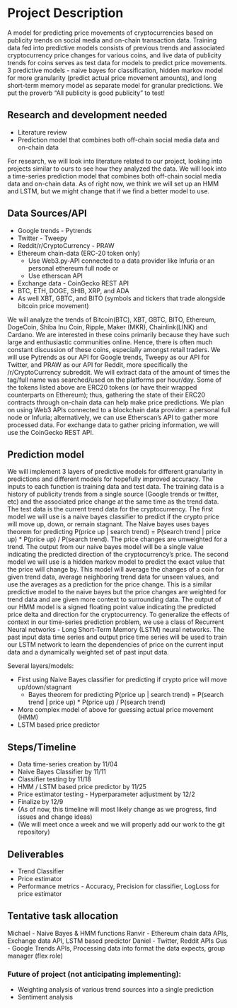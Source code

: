 # Project Description
A model for predicting price movements of cryptocurrencies based on publicity trends on social media and on-chain transaction data. Training data fed into predictive models consists of previous trends and associated cryptocurrency price changes for various coins, and live data of publicity trends for coins serves as test data for models to predict price movements. 3 predictive models - naive bayes for classification, hidden markov model for more granularity (predict actual price movement amounts), and long short-term memory model as separate model for granular predictions. We put the proverb “All publicity is good publicity” to test! 

## Research and development needed
* Literature review
* Prediction model that combines both off-chain social media data and on-chain data

For research, we will look into literature related to our project, looking into projects similar to ours to see how they analyzed the data. We will look into a time-series prediction model that combines both off-chain social media data and on-chain data.  As of right now, we think we will set up an HMM and LSTM, but we might change that if we find a better model to use.

## Data Sources/API
* Google trends  - Pytrends
* Twitter - Tweepy 
* Reddit/r/CryptoCurrency - PRAW
* Ethereum chain-data (ERC-20 token only)
  * Use Web3.py-API connected to a data provider like Infuria or an personal ethereum full node or
  * Use etherscan API 
* Exchange data - CoinGecko REST API
* BTC, ETH, DOGE, SHIB, XRP, and ADA
* As well XBT, GBTC, and BITO (symbols and tickers that trade alongside bitcoin price movement)

We will analyze the trends of Bitcoin(BTC), XBT, GBTC, BITO, Ethereum, DogeCoin, Shiba Inu Coin, Ripple, Maker (MKR), Chainlink(LINK) and Cardano. We are interested in these coins primarily because they have such large and enthusiastic communities online. Hence, there is often much constant discussion of these coins, especially amongst retail traders. We will use Pytrends as our API for Google trends, Tweepy as our API for Twitter, and PRAW as our API for Reddit, more specifically the /r/CryptoCurrency subreddit. We will extract data of the amount of times the tag/full name was searched/used on the platforms per hour/day.  Some of the tokens listed above are ERC20 tokens (or have their wrapped counterparts on Ethereum); thus, gathering the state of their ERC20 contracts through on-chain data can help make price predictions. We plan on using Web3 APIs connected to a blockchain data provider: a personal full node or Infuria; alternatively, we can use Etherscan’s API to gather more processed data. For exchange data to gather pricing information, we will use the CoinGecko REST API.

## Prediction model
We will implement 3 layers of predictive models for different granularity in predictions and different models for hopefully improved accuracy. The inputs to each function is training data and test data. The training data is a history of publicity trends from a single source (Google trends or twitter, etc) and the associated price change at the same time as the trend data. The test data is the current trend data for the cryptocurrency.
The first model we will use is a naive bayes classifier to predict if the crypto price will move up, down, or remain stagnant. The Naive bayes uses bayes theorem for predicting P(price up | search trend) = P(search trend | price up) * P(price up) / P(search trend). The price changes are unweighted for a trend. The output from our naive bayes model will be a single value indicating the predicted direction of the cryptocurrency’s price.
The second model we will use is a hidden markov model to predict the exact value that the price will change by. This model will average the changes of a coin for given trend data, average neighboring trend data for unseen values, and use the averages as a prediction for the price change. This is a similar predictive model to the naive bayes but the price changes are weighted for trend data and are given more context to surrounding data. The output of our HMM model is a signed floating point value indicating the predicted price delta and direction for the cryptocurrency.
To generalize the effects of context in our time-series prediction problem, we use a class of Recurrent Neural networks - Long Short-Term Memory (LSTM) neural networks. The past input data time series and output price time series will be used to train our LSTM network to learn the dependencies of price on the current input data and a dynamically weighted set of past input data.

Several layers/models:
* First using Naive Bayes classifier for predicting if crypto price will move up/down/stagnant
  * Bayes theorem for predicting P(price up | search trend) = P(search trend | price up) * P(price up) / P(search trend)
* More complex model of above for guessing actual price movement (HMM)
* LSTM based price predictor

## Steps/Timeline
* Data time-series creation by 11/04
* Naive Bayes Classifier by 11/11
* Classifier testing by 11/18
* HMM / LSTM based price predictor by 11/25
* Price estimator testing - Hyperparameter adjustment by 12/2
* Finalize by 12/9
* (As of now, this timeline will most likely change as we progress, find issues and change ideas)
* (We will meet once a week and we will properly add our work to the git repository)

## Deliverables
* Trend Classifier 
* Price estimator
* Performance metrics - Accuracy, Precision for classifier, LogLoss for price estimator

## Tentative task allocation
Michael - Naive Bayes & HMM functions
Ranvir - Ethereum chain data APIs, Exchange data API, LSTM based predictor
Daniel - Twitter, Reddit APIs 
Gus - Google Trends APIs, Processing data into format the data expects, group manager (flex role)

### Future of project (not anticipating implementing):
* Weighting analysis of various trend sources into a single prediction
* Sentiment analysis
